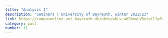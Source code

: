 ```yaml
---
title: "Analysis I"
description: "Seminars | University of Bayreuth, winter 2022/23"
link: https://campusonline.uni-bayreuth.de/ubto/wbLv.wbShowLVDetail?pStpSpNr=309300
category: past
number: 11
---
```

